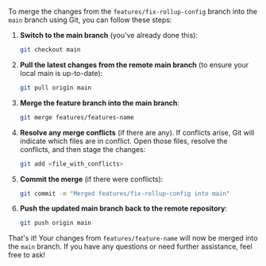 To merge the changes from the `features/fix-rollup-config` branch into the `main` branch using Git, you can follow these steps:

1. **Switch to the main branch** (you've already done this):
   ```bash
   git checkout main
   ```

2. **Pull the latest changes from the remote main branch** (to ensure your local main is up-to-date):
   ```bash
   git pull origin main
   ```

3. **Merge the feature branch into the main branch**:
   ```bash
   git merge features/features-name
   ```

4. **Resolve any merge conflicts** (if there are any). If conflicts arise, Git will indicate which files are in conflict. Open those files, resolve the conflicts, and then stage the changes:
   ```bash
   git add <file_with_conflicts>
   ```

5. **Commit the merge** (if there were conflicts):
   ```bash
   git commit -m "Merged features/fix-rollup-config into main"
   ```

6. **Push the updated main branch back to the remote repository**:
   ```bash
   git push origin main
   ```

That's it! Your changes from `features/feature-name` will now be merged into the `main` branch. If you have any questions or need further assistance, feel free to ask!

